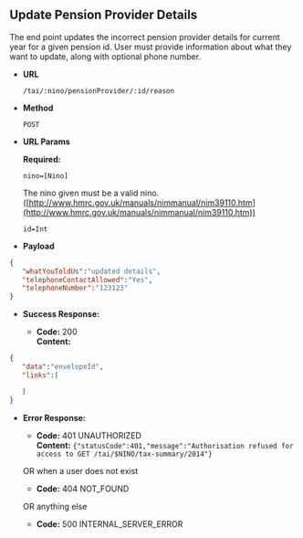 Update Pension Provider Details
--------------------------
  The end point updates the incorrect pension provider details for current year for a given pension id. User must provide information about what they want to update,
  along with optional phone number.

* **URL**

  `/tai/:nino/pensionProvider/:id/reason`

* **Method**

  `POST`

*  **URL Params**

   **Required:**

   `nino=[Nino]`

   The nino given must be a valid nino. ([http://www.hmrc.gov.uk/manuals/nimmanual/nim39110.htm](http://www.hmrc.gov.uk/manuals/nimmanual/nim39110.htm))

   `id=Int`

* **Payload**

```json
{
   "whatYouToldUs":"updated details",
   "telephoneContactAllowed":"Yes",
   "telephoneNumber":"123123"
}
```

* **Success Response:**

  * **Code:** 200 <br />
    **Content:**

```json
{
   "data":"envelopeId",
   "links":[

   ]
}
```

* **Error Response:**

  * **Code:** 401 UNAUTHORIZED <br />
    **Content:** `{"statusCode":401,"message":"Authorisation refused for access to GET /tai/$NINO/tax-summary/2014"}`

  OR when a user does not exist

  * **Code:** 404 NOT_FOUND <br />

  OR anything else

  * **Code:** 500 INTERNAL_SERVER_ERROR <br />


